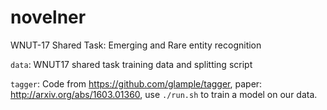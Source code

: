 # novelner
WNUT-17 Shared Task: Emerging and Rare entity recognition

`data`: WNUT17 shared task training data and splitting script

`tagger`: Code from https://github.com/glample/tagger, paper: http://arxiv.org/abs/1603.01360, use `./run.sh` to train a model on our data.
